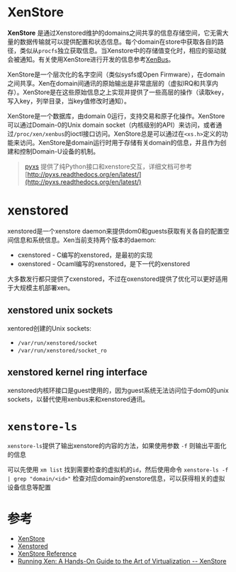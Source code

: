 # XenStore

**XenStore** 是通过Xenstored维护的domains之间共享的信息存储空间，它无需大量的数据传输就可以提供配置和状态信息。每个domain在store中获取各自的路径，类似从`procfs`独立获取信息。当Xenstore中的存储值变化时，相应的驱动就会被通知。有关使用XenStore进行开发的信息参考[XenBus](http://wiki.xen.org/wiki/XenBus)。

XenStore是一个层次化的名字空间（类似sysfs或Open Firmware），在domain之间共享。Xen在domain间通讯的原始输出是非常底层的（虚拟IRQ和共享内存）。XenStore是在这些原始信息之上实现并提供了一些高层的操作（读取key，写入key，列举目录，当key值修改时通知）。

XenStore是一个数据库，由domain 0运行，支持交易和原子化操作。XenStore可以通过Domain-0的Unix domain socket（内核级别的API）来访问，或者通过`/proc/xen/xenbus`的ioctl接口访问。XenStore总是可以通过在`<xs.h>`定义的功能来访问。XenStore是domain运行时用于存储有关domain的信息，并且作为创建和控制Domain-U设备的机制。

> [pyxs](https://github.com/selectel/pyxs) 提供了纯Python接口和xenstore交互，详细文档可参考[http://pyxs.readthedocs.org/en/latest/](http://pyxs.readthedocs.org/en/latest/)

# xenstored

xenstored是一个xenstore daemon来提供dom0和guests获取有关各自的配置空间信息和系统信息。Xen当前支持两个版本的daemon:

* cxenstored - C编写的xenstored，是最初的实现
* oxenstored - Ocaml编写的xenstored，是下一代的xenstored

大多数发行都只提供了cxenstored，不过在oxenstored提供了优化可以更好适用于大规模主机部署xen。

## xenstored unix sockets

xentored创建的Unix sockets:

* `/var/run/xenstored/socket`
* `/var/run/xenstored/socket_ro`

## xenstored kernel ring interface

xenstored内核环接口是guest使用的，因为guest系统无法访问位于dom0的unix sockets，以替代使用xenbus来和xenstored通讯。

# `xenstore-ls`

`xenstore-ls`提供了输出xenstore的内容的方法，如果使用参数 `-f` 则输出平面化的信息

可以先使用 `xm list` 找到需要检查的虚拟机的`id`，然后使用命令 `xenstore-ls -f | grep "domain/<id>"` 检查对应domain的xenstore信息，可以获得相关的虚拟设备信息等配置

# 参考

* [XenStore](http://wiki.xen.org/wiki/XenStore)
* [Xenstored](http://wiki.xen.org/wiki/Xenstored)
* [XenStore Reference](http://wiki.xen.org/wiki/XenStoreReference)
* [Running Xen: A Hands-On Guide to the Art of Virtualization -- XenStore](http://www.informit.com/articles/article.aspx?p=1187966&seqNum=7)